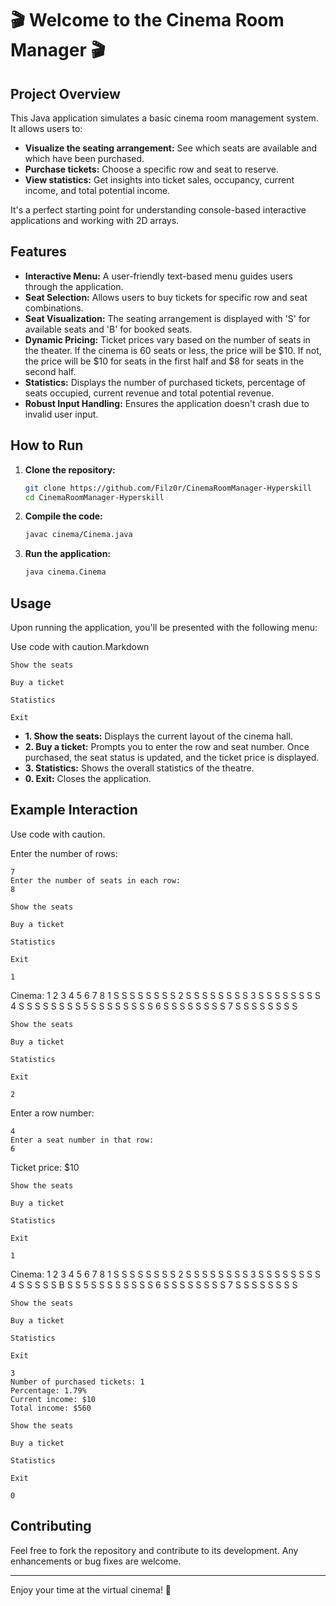
# 🎬 Welcome to the Cinema Room Manager 🎬

## Project Overview

This Java application simulates a basic cinema room management system. It allows users to:

*   **Visualize the seating arrangement:** See which seats are available and which have been purchased.
*   **Purchase tickets:** Choose a specific row and seat to reserve.
*   **View statistics:** Get insights into ticket sales, occupancy, current income, and total potential income.

It's a perfect starting point for understanding console-based interactive applications and working with 2D arrays.

## Features

*   **Interactive Menu:** A user-friendly text-based menu guides users through the application.
*   **Seat Selection:** Allows users to buy tickets for specific row and seat combinations.
*   **Seat Visualization:** The seating arrangement is displayed with 'S' for available seats and 'B' for booked seats.
*   **Dynamic Pricing:** Ticket prices vary based on the number of seats in the theater. If the cinema is 60 seats or less, the price will be $10. If not, the price will be $10 for seats in the first half and $8 for seats in the second half.
*   **Statistics:** Displays the number of purchased tickets, percentage of seats occupied, current revenue and total potential revenue.
*   **Robust Input Handling:** Ensures the application doesn't crash due to invalid user input.

## How to Run

1.  **Clone the repository:**
    ```bash
    git clone https://github.com/Filz0r/CinemaRoomManager-Hyperskill
    cd CinemaRoomManager-Hyperskill
    ```
2.  **Compile the code:**
    ```bash
    javac cinema/Cinema.java
    ```
3.  **Run the application:**
    ```bash
    java cinema.Cinema
    ```

## Usage

Upon running the application, you'll be presented with the following menu:



Use code with caution.Markdown

    Show the seats

    Buy a ticket

    Statistics

    Exit


*   **1. Show the seats:** Displays the current layout of the cinema hall.
*   **2. Buy a ticket:** Prompts you to enter the row and seat number. Once purchased, the seat status is updated, and the ticket price is displayed.
*   **3. Statistics:** Shows the overall statistics of the theatre.
*   **0. Exit:** Closes the application.

## Example Interaction



Use code with caution.

Enter the number of rows:

    7
    Enter the number of seats in each row:
    8

    Show the seats

    Buy a ticket

    Statistics

    Exit

    1

Cinema:
1 2 3 4 5 6 7 8
1 S S S S S S S S
2 S S S S S S S S
3 S S S S S S S S
4 S S S S S S S S
5 S S S S S S S S
6 S S S S S S S S
7 S S S S S S S S

    Show the seats

    Buy a ticket

    Statistics

    Exit

    2

Enter a row number:

    4
    Enter a seat number in that row:
    6

Ticket price: $10

    Show the seats

    Buy a ticket

    Statistics

    Exit

    1

Cinema:
1 2 3 4 5 6 7 8
1 S S S S S S S S
2 S S S S S S S S
3 S S S S S S S S
4 S S S S S B S S
5 S S S S S S S S
6 S S S S S S S S
7 S S S S S S S S

    Show the seats

    Buy a ticket

    Statistics

    Exit

    3
    Number of purchased tickets: 1
    Percentage: 1.79%
    Current income: $10
    Total income: $560

    Show the seats

    Buy a ticket

    Statistics

    Exit

    0

## Contributing

Feel free to fork the repository and contribute to its development. Any enhancements or bug fixes are welcome.

---

Enjoy your time at the virtual cinema! 🍿